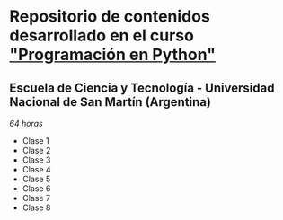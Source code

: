 # Repositorio de contenidos desarrollado en el curso ["Programación en Python"](https://github.com/python-unsam/UNSAM_2020c2_Python)
## Escuela de Ciencia y Tecnología - Universidad Nacional de San Martín (Argentina)

*64 horas*

* Clase 1
* Clase 2
* Clase 3
* Clase 4
* Clase 5
* Clase 6
* Clase 7
* Clase 8
